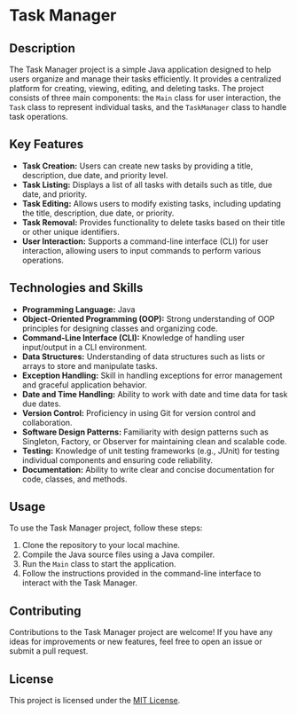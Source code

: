 # Task Manager

## Description
The Task Manager project is a simple Java application designed to help users organize and manage their tasks efficiently. It provides a centralized platform for creating, viewing, editing, and deleting tasks. The project consists of three main components: the `Main` class for user interaction, the `Task` class to represent individual tasks, and the `TaskManager` class to handle task operations.

## Key Features
- **Task Creation:** Users can create new tasks by providing a title, description, due date, and priority level.
- **Task Listing:** Displays a list of all tasks with details such as title, due date, and priority.
- **Task Editing:** Allows users to modify existing tasks, including updating the title, description, due date, or priority.
- **Task Removal:** Provides functionality to delete tasks based on their title or other unique identifiers.
- **User Interaction:** Supports a command-line interface (CLI) for user interaction, allowing users to input commands to perform various operations.

## Technologies and Skills
- **Programming Language:** Java
- **Object-Oriented Programming (OOP):** Strong understanding of OOP principles for designing classes and organizing code.
- **Command-Line Interface (CLI):** Knowledge of handling user input/output in a CLI environment.
- **Data Structures:** Understanding of data structures such as lists or arrays to store and manipulate tasks.
- **Exception Handling:** Skill in handling exceptions for error management and graceful application behavior.
- **Date and Time Handling:** Ability to work with date and time data for task due dates.
- **Version Control:** Proficiency in using Git for version control and collaboration.
- **Software Design Patterns:** Familiarity with design patterns such as Singleton, Factory, or Observer for maintaining clean and scalable code.
- **Testing:** Knowledge of unit testing frameworks (e.g., JUnit) for testing individual components and ensuring code reliability.
- **Documentation:** Ability to write clear and concise documentation for code, classes, and methods.

## Usage
To use the Task Manager project, follow these steps:
1. Clone the repository to your local machine.
2. Compile the Java source files using a Java compiler.
3. Run the `Main` class to start the application.
4. Follow the instructions provided in the command-line interface to interact with the Task Manager.

## Contributing
Contributions to the Task Manager project are welcome! If you have any ideas for improvements or new features, feel free to open an issue or submit a pull request.

## License
This project is licensed under the [MIT License](LICENSE).